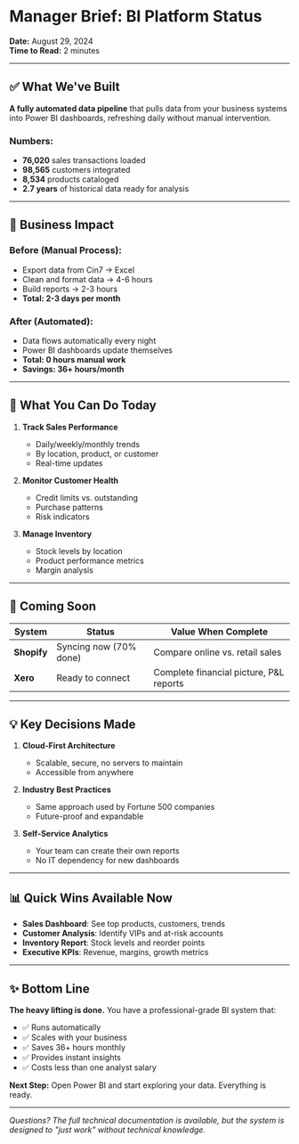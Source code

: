 # Manager Brief: BI Platform Status
**Date:** August 29, 2024  
**Time to Read:** 2 minutes

---

## ✅ What We've Built

**A fully automated data pipeline** that pulls data from your business systems into Power BI dashboards, refreshing daily without manual intervention.

### Numbers:
- **76,020** sales transactions loaded
- **98,565** customers integrated  
- **8,534** products cataloged
- **2.7 years** of historical data ready for analysis

---

## 💼 Business Impact

### Before (Manual Process):
- Export data from Cin7 → Excel
- Clean and format data → 4-6 hours
- Build reports → 2-3 hours
- **Total: 2-3 days per month**

### After (Automated):
- Data flows automatically every night
- Power BI dashboards update themselves
- **Total: 0 hours manual work**
- **Savings: 36+ hours/month**

---

## 🎯 What You Can Do Today

1. **Track Sales Performance**
   - Daily/weekly/monthly trends
   - By location, product, or customer
   - Real-time updates

2. **Monitor Customer Health**
   - Credit limits vs. outstanding
   - Purchase patterns
   - Risk indicators

3. **Manage Inventory**
   - Stock levels by location
   - Product performance metrics
   - Margin analysis

---

## 🔄 Coming Soon

| System | Status | Value When Complete |
|--------|--------|-------------------|
| **Shopify** | Syncing now (70% done) | Compare online vs. retail sales |
| **Xero** | Ready to connect | Complete financial picture, P&L reports |

---

## 💡 Key Decisions Made

1. **Cloud-First Architecture**
   - Scalable, secure, no servers to maintain
   - Accessible from anywhere

2. **Industry Best Practices**
   - Same approach used by Fortune 500 companies
   - Future-proof and expandable

3. **Self-Service Analytics**
   - Your team can create their own reports
   - No IT dependency for new dashboards

---

## 📊 Quick Wins Available Now

- **Sales Dashboard**: See top products, customers, trends
- **Customer Analysis**: Identify VIPs and at-risk accounts  
- **Inventory Report**: Stock levels and reorder points
- **Executive KPIs**: Revenue, margins, growth metrics

---

## ✨ Bottom Line

**The heavy lifting is done.** You have a professional-grade BI system that:
- ✅ Runs automatically
- ✅ Scales with your business
- ✅ Saves 36+ hours monthly
- ✅ Provides instant insights
- ✅ Costs less than one analyst salary

**Next Step:** Open Power BI and start exploring your data. Everything is ready.

---

*Questions? The full technical documentation is available, but the system is designed to "just work" without technical knowledge.*